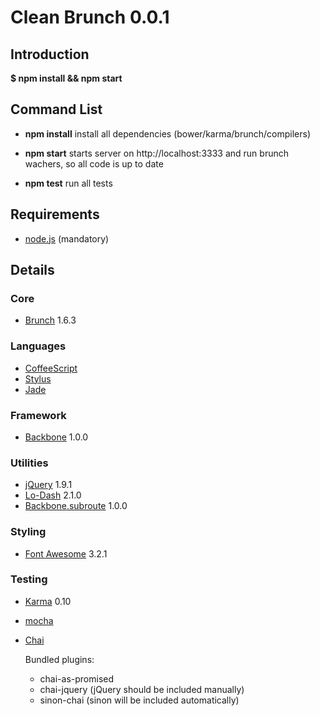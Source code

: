 Clean Brunch 0.0.1
==================

Introduction
------------
**$ npm install && npm start**

Command List
------------
* **npm install** install all dependencies (bower/karma/brunch/compilers)
* **npm start** starts server on http://localhost:3333 and run brunch wachers, so all code is up to date

* **npm test** run all tests

Requirements
------------

 * [node.js](http://nodejs.org) (mandatory)

Details
-------

### Core

 * [Brunch](http://brunch.io) 1.6.3

### Languages

 * [CoffeeScript](http://coffeescript.org/)
 * [Stylus](http://learnboost.github.com/stylus/)
 * [Jade](http://jade-lang.com/)

### Framework

 * [Backbone](http://backbonejs.org) 1.0.0

### Utilities

 * [jQuery](http://jquery.com) 1.9.1
 * [Lo-Dash](http://lodash.com/) 2.1.0
 * [Backbone.subroute](https://github.com/ModelN/backbone.subroute) 1.0.0



### Styling
 * [Font Awesome](http://fortawesome.github.com/Font-Awesome/) 3.2.1

### Testing
  * [Karma](http://karma-runner.github.io/0.10/index.html) 0.10
  * [mocha](http://visionmedia.github.io/mocha/)
  * [Chai](http://chaijs.com/)

    Bundled plugins:
    * chai-as-promised
    * chai-jquery (jQuery should be included manually)
    * sinon-chai (sinon will be included automatically)
